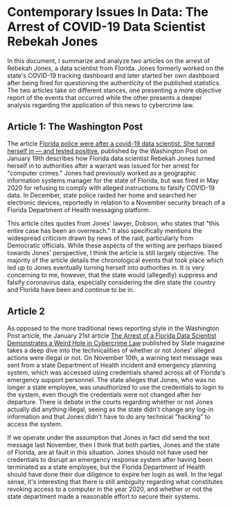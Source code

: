 # Contemporary Issues In Data: The Arrest of COVID-19 Data Scientist Rebekah Jones

In this document, I summarize and analyze two articles on the arrest of Rebekah Jones, a data scientist from Florida. Jones formerly worked on the state's COVID-19 tracking dashboard and later started her own dashboard after being fired for questioning the authenticity of the published statistics. The two articles take on different stances, one presenting a more objective report of the events that occurred while the other presents a deeper analysis regarding the application of this news to cybercrime law. 

## Article 1: The Washington Post
The article [Florida police were after a covid-19 data scientist. She turned herself in — and tested positive.](https://www.washingtonpost.com/nation/2021/01/19/rebekah-jones-florida-covid-jail/) published by the Washington Post on January 19th describes how Florida data scientist Rebekah Jones turned herself in to authorities after a warrant was issued for her arrest for "computer crimes." Jones had previously worked as a geographic information systems manager for the state of Florida, but was fired in May 2020 for refusing to comply with alleged instructions to falsify COVID-19 data. In December, state police raided her home and searched her electronic devices, reportedly in relation to a November security breach of a Florida Department of Health messaging platform. 

This article cites quotes from Jones' lawyer, Dobson, who states that "this entire case has been an overreach." It also specifically mentions the widespread criticism drawn by news of the raid, particularly from Democratic officials. While these aspects of the writing are perhaps biased towards Jones' perspective, I think the article is still largely objective. The majority of the article details the chronological events that took place which led up to Jones eventually turning herself into authorities in. It is very concerning to me, however, that the state would (allegedly) suppress and falsify coronavirus data, especially considering the dire state the country and Florida have been and continue to be in. 

## Article 2
As opposed to the more traditional news reporting style in the Washington Post article, the January 21st article [The Arrest of a Florida Data Scientist Demonstrates a Weird Hole in Cybercrime Law](https://slate.com/technology/2021/01/rebekah-jones-arrest-cybercrime-hacking-florida-covid.html) published by Slate magazine takes a deep dive into the technicalities of whether or not Jones' alleged actions were illegal or not. On November 10th, a warning text message was sent from a state Department of Health incident and emergency planning system, which was accessed using credentials shared across all of Florida's emergency support personnel. The state alleges that Jones, who was no longer a state employee, was unauthorized to use the credentials to login to the system, even though the credentials were not changed after her departure. There is debate in the courts regarding whether or not Jones actually did anything illegal, seeing as the state didn't change any log-in information and that Jones didn't have to do any technical "hacking" to access the system. 

If we operate under the assumption that Jones in fact did send the text message last November, then I think that both parties, Jones and the state of Florida, are at fault in this situation. Jones should not have used her credentials to disrupt an emergency response system after having been terminated as a state employee, but the Florida Department of Health should have done their due diligence to expire her login as well. In the legal sense, it's interesting that there is still ambiguity regarding what constitutes revoking access to a computer in the year 2020, and whether or not the state department made a reasonable effort to secure their systems. 
